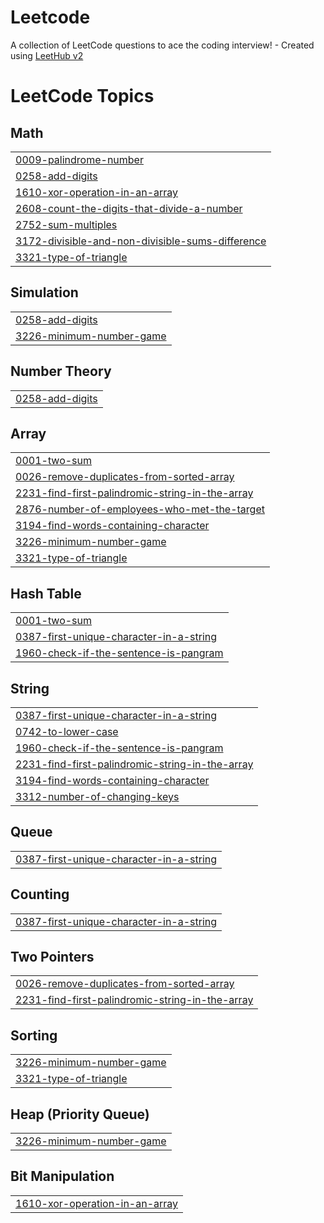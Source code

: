 # Leetcode
A collection of LeetCode questions to ace the coding interview! - Created using [LeetHub v2](https://github.com/arunbhardwaj/LeetHub-2.0)

<!---LeetCode Topics Start-->
# LeetCode Topics
## Math
|  |
| ------- |
| [0009-palindrome-number](https://github.com/VKvasukumar/Leetcode/tree/master/0009-palindrome-number) |
| [0258-add-digits](https://github.com/VKvasukumar/Leetcode/tree/master/0258-add-digits) |
| [1610-xor-operation-in-an-array](https://github.com/VKvasukumar/Leetcode/tree/master/1610-xor-operation-in-an-array) |
| [2608-count-the-digits-that-divide-a-number](https://github.com/VKvasukumar/Leetcode/tree/master/2608-count-the-digits-that-divide-a-number) |
| [2752-sum-multiples](https://github.com/VKvasukumar/Leetcode/tree/master/2752-sum-multiples) |
| [3172-divisible-and-non-divisible-sums-difference](https://github.com/VKvasukumar/Leetcode/tree/master/3172-divisible-and-non-divisible-sums-difference) |
| [3321-type-of-triangle](https://github.com/VKvasukumar/Leetcode/tree/master/3321-type-of-triangle) |
## Simulation
|  |
| ------- |
| [0258-add-digits](https://github.com/VKvasukumar/Leetcode/tree/master/0258-add-digits) |
| [3226-minimum-number-game](https://github.com/VKvasukumar/Leetcode/tree/master/3226-minimum-number-game) |
## Number Theory
|  |
| ------- |
| [0258-add-digits](https://github.com/VKvasukumar/Leetcode/tree/master/0258-add-digits) |
## Array
|  |
| ------- |
| [0001-two-sum](https://github.com/VKvasukumar/Leetcode/tree/master/0001-two-sum) |
| [0026-remove-duplicates-from-sorted-array](https://github.com/VKvasukumar/Leetcode/tree/master/0026-remove-duplicates-from-sorted-array) |
| [2231-find-first-palindromic-string-in-the-array](https://github.com/VKvasukumar/Leetcode/tree/master/2231-find-first-palindromic-string-in-the-array) |
| [2876-number-of-employees-who-met-the-target](https://github.com/VKvasukumar/Leetcode/tree/master/2876-number-of-employees-who-met-the-target) |
| [3194-find-words-containing-character](https://github.com/VKvasukumar/Leetcode/tree/master/3194-find-words-containing-character) |
| [3226-minimum-number-game](https://github.com/VKvasukumar/Leetcode/tree/master/3226-minimum-number-game) |
| [3321-type-of-triangle](https://github.com/VKvasukumar/Leetcode/tree/master/3321-type-of-triangle) |
## Hash Table
|  |
| ------- |
| [0001-two-sum](https://github.com/VKvasukumar/Leetcode/tree/master/0001-two-sum) |
| [0387-first-unique-character-in-a-string](https://github.com/VKvasukumar/Leetcode/tree/master/0387-first-unique-character-in-a-string) |
| [1960-check-if-the-sentence-is-pangram](https://github.com/VKvasukumar/Leetcode/tree/master/1960-check-if-the-sentence-is-pangram) |
## String
|  |
| ------- |
| [0387-first-unique-character-in-a-string](https://github.com/VKvasukumar/Leetcode/tree/master/0387-first-unique-character-in-a-string) |
| [0742-to-lower-case](https://github.com/VKvasukumar/Leetcode/tree/master/0742-to-lower-case) |
| [1960-check-if-the-sentence-is-pangram](https://github.com/VKvasukumar/Leetcode/tree/master/1960-check-if-the-sentence-is-pangram) |
| [2231-find-first-palindromic-string-in-the-array](https://github.com/VKvasukumar/Leetcode/tree/master/2231-find-first-palindromic-string-in-the-array) |
| [3194-find-words-containing-character](https://github.com/VKvasukumar/Leetcode/tree/master/3194-find-words-containing-character) |
| [3312-number-of-changing-keys](https://github.com/VKvasukumar/Leetcode/tree/master/3312-number-of-changing-keys) |
## Queue
|  |
| ------- |
| [0387-first-unique-character-in-a-string](https://github.com/VKvasukumar/Leetcode/tree/master/0387-first-unique-character-in-a-string) |
## Counting
|  |
| ------- |
| [0387-first-unique-character-in-a-string](https://github.com/VKvasukumar/Leetcode/tree/master/0387-first-unique-character-in-a-string) |
## Two Pointers
|  |
| ------- |
| [0026-remove-duplicates-from-sorted-array](https://github.com/VKvasukumar/Leetcode/tree/master/0026-remove-duplicates-from-sorted-array) |
| [2231-find-first-palindromic-string-in-the-array](https://github.com/VKvasukumar/Leetcode/tree/master/2231-find-first-palindromic-string-in-the-array) |
## Sorting
|  |
| ------- |
| [3226-minimum-number-game](https://github.com/VKvasukumar/Leetcode/tree/master/3226-minimum-number-game) |
| [3321-type-of-triangle](https://github.com/VKvasukumar/Leetcode/tree/master/3321-type-of-triangle) |
## Heap (Priority Queue)
|  |
| ------- |
| [3226-minimum-number-game](https://github.com/VKvasukumar/Leetcode/tree/master/3226-minimum-number-game) |
## Bit Manipulation
|  |
| ------- |
| [1610-xor-operation-in-an-array](https://github.com/VKvasukumar/Leetcode/tree/master/1610-xor-operation-in-an-array) |
<!---LeetCode Topics End-->